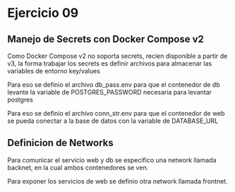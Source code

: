 # Ejercicio 09

## Manejo de Secrets con Docker Compose v2
Como Docker Compose v2 no soporta secrets, recien disponible a partir de v3, la forma trabajar los secrets es definir archivos para almacenar las variables de entorno key/values

Para eso se definio el archivo db_pass.env para que el contenedor de db levante la variable de POSTGRES_PASSWORD necesaria para levantar postgres

Para eso se definio el archivo conn_str.env para que el contenedor de web se pueda conectar a la base de datos con la variable de DATABASE_URL

## Definicion de Networks
Para comunicar el servicio web y db se especifico una network llamada backnet, en la cual ambos contenedores se ven.

Para exponer los servicios de web se definio otra network llamada frontnet.

